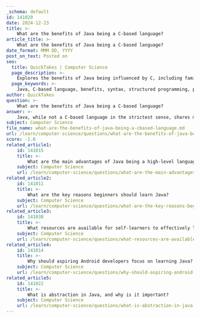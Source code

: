 ```yaml
---
_schema: default
id: 141020
date: 2024-12-23
title: >-
    What are the benefits of Java being a C-based language?
article_title: >-
    What are the benefits of Java being a C-based language?
date_format: MMM DD, YYYY
post_on_text: Posted on
seo:
  title: QuickTakes | Computer Science
  page_description: >-
    Explores the benefits of Java being influenced by C, including familiar syntax, structured programming, performance considerations, object-oriented features, robustness, security, and cross-platform compatibility.
  page_keywords: >-
    Java, C-based language, benefits, syntax, structured programming, performance, object-oriented features, robustness, security, cross-platform, ecosystem
author: QuickTakes
question: >-
    What are the benefits of Java being a C-based language?
answer: >-
    Java, while not a C-based language in the strictest sense, shares many characteristics with C due to its syntax and foundational concepts. Here are some benefits of Java being influenced by C:\n\n1. **Familiar Syntax**: Java's syntax is similar to C, which makes it easier for developers who are already familiar with C to learn Java. This familiarity can reduce the learning curve and help developers transition between the two languages more smoothly.\n\n2. **Structured Programming**: Both Java and C support structured programming paradigms, which promote clear and logical program structure. This helps in writing maintainable and understandable code.\n\n3. **Performance Considerations**: Although Java is generally slower than C due to its higher level of abstraction and the overhead of the Java Virtual Machine (JVM), it still benefits from the performance optimizations that can be derived from C's low-level capabilities. Java's Just-In-Time (JIT) compilation can optimize performance in a way that is somewhat analogous to C's compiled nature.\n\n4. **Object-Oriented Features**: Java builds upon the procedural programming concepts of C and incorporates object-oriented programming (OOP) principles. This allows for better organization of code and promotes reusability, which is a significant advantage in software development.\n\n5. **Robustness and Security**: Java's design incorporates features that enhance robustness and security, such as automatic memory management (garbage collection) and a strong type-checking mechanism. These features can be seen as an evolution of the manual memory management practices in C, providing a safer programming environment.\n\n6. **Cross-Platform Compatibility**: Java's platform independence, achieved through the JVM, allows developers to write code once and run it anywhere. This is a significant advantage over C, which often requires recompilation for different platforms.\n\n7. **Rich Ecosystem**: Java benefits from a vast ecosystem of libraries and frameworks, many of which are influenced by the foundational concepts of C. This allows developers to leverage existing tools and resources to enhance their applications.\n\nIn summary, while Java is not a C-based language in the traditional sense, its design and features are heavily influenced by C, providing a blend of performance, structure, and modern programming paradigms that benefit developers.
subject: Computer Science
file_name: what-are-the-benefits-of-java-being-a-cbased-language.md
url: /learn/computer-science/questions/what-are-the-benefits-of-java-being-a-cbased-language
score: -1.0
related_article1:
    id: 141015
    title: >-
        What are the main advantages of Java being a high-level language?
    subject: Computer Science
    url: /learn/computer-science/questions/what-are-the-main-advantages-of-java-being-a-highlevel-language
related_article2:
    id: 141011
    title: >-
        What are the key reasons beginners should learn Java?
    subject: Computer Science
    url: /learn/computer-science/questions/what-are-the-key-reasons-beginners-should-learn-java
related_article3:
    id: 141038
    title: >-
        What resources are available for self-learners to effectively learn Java?
    subject: Computer Science
    url: /learn/computer-science/questions/what-resources-are-available-for-selflearners-to-effectively-learn-java
related_article4:
    id: 141014
    title: >-
        Why should aspiring Android developers focus on learning Java?
    subject: Computer Science
    url: /learn/computer-science/questions/why-should-aspiring-android-developers-focus-on-learning-java
related_article5:
    id: 141022
    title: >-
        What is abstraction in Java, and why is it important?
    subject: Computer Science
    url: /learn/computer-science/questions/what-is-abstraction-in-java-and-why-is-it-important
---
```


&nbsp;